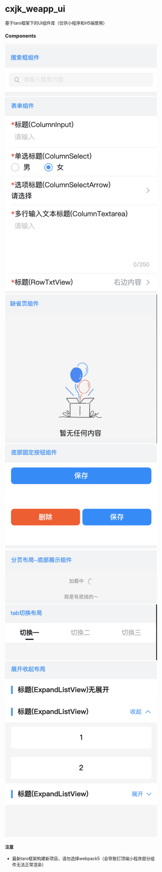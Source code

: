 # cxjk_weapp_ui
基于taro框架下的UI组件库（仅供小程序和H5端使用）


### Components
![](https://raw.githubusercontent.com/FTD-ZF/cxjk-weapp-ui/main/components/assets/v1pic_demo/v1-1.png?raw=true)
![](https://raw.githubusercontent.com/FTD-ZF/cxjk-weapp-ui/main/components/assets/v1pic_demo/v1-2.png?raw=true)
![](https://raw.githubusercontent.com/FTD-ZF/cxjk-weapp-ui/main/components/assets/v1pic_demo/v1-3.png?raw=true)
![](https://raw.githubusercontent.com/FTD-ZF/cxjk-weapp-ui/main/components/assets/v1pic_demo/v1-4.png?raw=true)
![](https://raw.githubusercontent.com/FTD-ZF/cxjk-weapp-ui/main/components/assets/v1pic_demo/v1-5.png?raw=true)
![](https://raw.githubusercontent.com/FTD-ZF/cxjk-weapp-ui/main/components/assets/v1pic_demo/v1-6.png?raw=true)
![](https://raw.githubusercontent.com/FTD-ZF/cxjk-weapp-ui/main/components/assets/v1pic_demo/v1-7.png?raw=true)


#### 注意
- 最新taro框架构建新项目，请勿选择webpack5（会导致钉顶端小程序部分组件无法正常渲染）